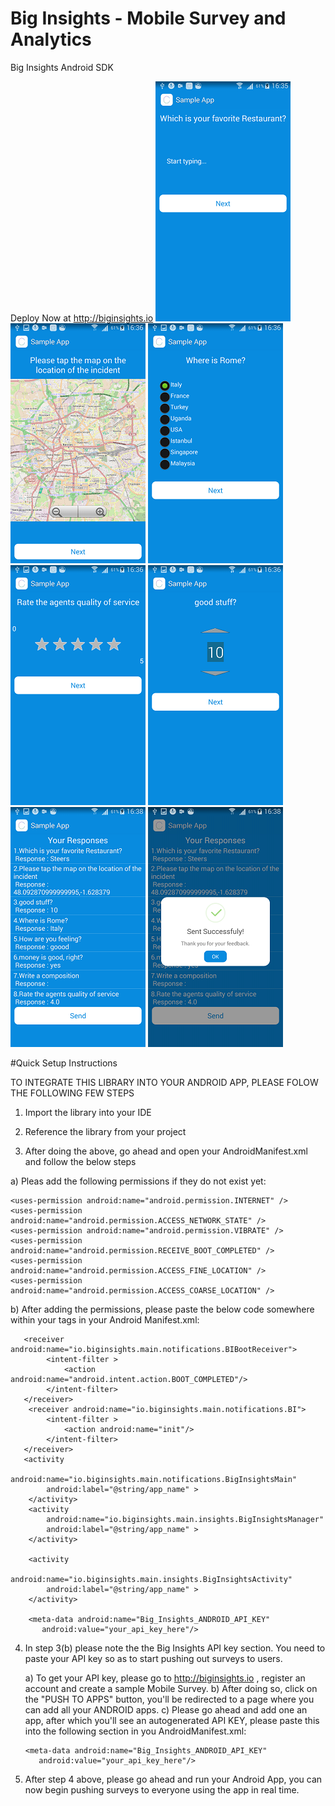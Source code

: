 # Big Insights - Mobile Survey and Analytics
Big Insights Android SDK

Deploy Now at http://biginsights.io
![Textbox](screenshots/1.png)
![Map](screenshots/2.png)
![Radio button](screenshots/3.png)
![Star Rating](screenshots/4.png)
![Number Scale](screenshots/5.png)
![Confirm](screenshots/6.png)
![Sent](screenshots/7.png)




#Quick Setup Instructions

TO INTEGRATE THIS LIBRARY INTO YOUR ANDROID APP, PLEASE FOLOW THE FOLLOWING FEW STEPS

1. Import the library into your IDE

2. Reference the library from your project

3. After doing the above, go ahead and open your AndroidManifest.xml and follow the below steps

 a) Pleas add the following permissions if they do not exist yet:
 
	<uses-permission android:name="android.permission.INTERNET" />
	<uses-permission android:name="android.permission.ACCESS_NETWORK_STATE" />
    <uses-permission android:name="android.permission.VIBRATE" />
    <uses-permission android:name="android.permission.RECEIVE_BOOT_COMPLETED" />
    <uses-permission android:name="android.permission.ACCESS_FINE_LOCATION" />
    <uses-permission android:name="android.permission.ACCESS_COARSE_LOCATION" />
	
	
 b) After adding the permissions, please paste the below code somewhere within your <application></application> tags in your Android    Manifest.xml:

  <!--Initialize Big Insights-->
 <service android:name="io.biginsights.main.notifications.BigInsightsService" />
        <service android:name="io.biginsights.main.notifications.BIPushService" />
         
       <receiver android:name="io.biginsights.main.notifications.BIBootReceiver">
		    <intent-filter >
		        <action android:name="android.intent.action.BOOT_COMPLETED"/>
		    </intent-filter>
       </receiver>
        <receiver android:name="io.biginsights.main.notifications.BI">
		    <intent-filter >
		        <action android:name="init"/>
		    </intent-filter>
       </receiver>
       <activity
            android:name="io.biginsights.main.notifications.BigInsightsMain"
            android:label="@string/app_name" >
        </activity>
        <activity
            android:name="io.biginsights.main.insights.BigInsightsManager"
            android:label="@string/app_name" >
        </activity>
        
        <activity
            android:name="io.biginsights.main.insights.BigInsightsActivity"
            android:label="@string/app_name" >
        </activity>
        
        <meta-data android:name="Big_Insights_ANDROID_API_KEY"
           android:value="your_api_key_here"/>
		   
   <!--End Big Insights-->
   
   
 4. In step 3(b) please note the the Big Insights API key section. You need to paste your API key so as to start pushing out surveys to users.
     
	 a) To get your API key, please go to http://biginsights.io , register an account and create a sample Mobile Survey. 
	 b) After doing so, click on the "PUSH TO APPS" button, you'll be redirected to a page where you can add all your ANDROID apps. 
	 c) Please go ahead and add one an app, after which you'll see an autogenerated API KEY, please paste this into the following section in you AndroidManifest.xml:
	 	 
        <meta-data android:name="Big_Insights_ANDROID_API_KEY"
           android:value="your_api_key_here"/>
		   
5. After step 4 above, please go ahead and run your Android App, you can now begin pushing surveys to everyone using the app in real time.

